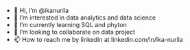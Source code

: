 - 👋 Hi, I’m @ikanurila
- 👀 I’m interested in data analytics and data science
- 🌱 I’m currently learning SQL and phyton
- 💞️ I’m looking to collaborate on data project
- 📫 How to reach me by linkedin at linkedin.com/in/ika-nurila

<!---
ikanurila/ikanurila is a ✨ special ✨ repository because its `README.md` (this file) appears on your GitHub profile.
You can click the Preview link to take a look at your changes.
--->
